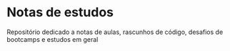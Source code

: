 # Notas de estudos
Repositório dedicado a notas de aulas, rascunhos de código, desafios de bootcamps e estudos em geral
